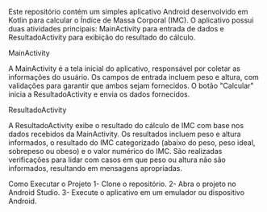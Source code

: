 Este repositório contém um simples aplicativo Android desenvolvido em Kotlin para calcular o Índice de Massa Corporal (IMC). O aplicativo possui duas atividades principais: MainActivity para entrada de dados e ResultadoActivity para exibição do resultado do cálculo.

MainActivity

A MainActivity é a tela inicial do aplicativo, responsável por coletar as informações do usuário. Os campos de entrada incluem peso e altura, com validações para garantir que ambos sejam fornecidos. O botão "Calcular" inicia a ResultadoActivity e envia os dados fornecidos.

ResultadoActivity

A ResultadoActivity exibe o resultado do cálculo de IMC com base nos dados recebidos da MainActivity. Os resultados incluem peso e altura informados, o resultado do IMC categorizado (abaixo do peso, peso ideal, sobrepeso ou obeso) e o valor numérico do IMC. São realizadas verificações para lidar com casos em que peso ou altura não são informados, resultando em mensagens apropriadas.

Como Executar o Projeto
1- Clone o repositório.
2- Abra o projeto no Android Studio.
3- Execute o aplicativo em um emulador ou dispositivo Android.
